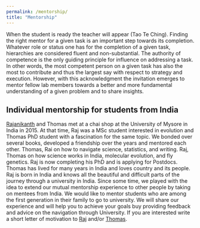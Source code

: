 ```yaml
---
permalink: /mentorship/
title: "Mentorship"
---
```


When the student is ready the teacher will appear (Tao Te Ching). Finding the right mentor for a given task is an important step towards its completion. Whatever role or status one has for the completion of a given task, hierarchies are considered fluent and non-substantial. The authority of competence is the only guiding principle for influence on addressing a task. In other words, the most competent person on a given task has also the most to contribute and thus the largest say with respect to strategy and execution. However, with this acknowledgment the invitation emerges to mentor fellow lab members towards a better and more fundamental understanding of a given problem and to share insights.

## Individual mentorship for students from India

[Rajanikanth](https://www.evolutionguy.net) and Thomas met at a chai shop at the University of Mysore in India in 2015. At that time, Raj was a MSc student interested in evolution and Thomas PhD student with a fascination for the same topic. We bonded over several books, developed a friendship over the years and mentored each other. Thomas, Rai on how to navigate science, statistics, and writing. Raj, Thomas on how science works in India, molecular evolution, and fly genetics. Raj is now completing his PhD and is applying for Postdocs. Thomas has lived for many years in India and loves country and its people. Raj is born in India and knows all the beautiful and difficult parts of the journey through a university in India. Since some time, we played with the idea to extend our mutual mentorship experience to other people by taking on mentees from India. We would like to mentor students who are among the first generation in their family to go to university. We will share our experience and will help you to achieve your goals buy providing feedback and advice on the navigation through University. If you are interested write a short letter of motivation to [Raj](mailto:rajanikanth.cnayak@gmail.com) and/or [Thomas](mailto:dr.thomas.wolfers@gmail.com). 
